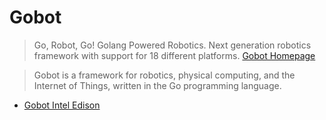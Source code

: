 Gobot
==

> Go, Robot, Go! Golang Powered Robotics. Next generation robotics framework with support for 18 different platforms. [Gobot Homepage](http://gobot.io/)

> Gobot is a framework for robotics, physical computing, and the Internet of Things, written in the Go programming language.

- [Gobot Intel Edison](http://gobot.io/documentation/platforms/edison/)